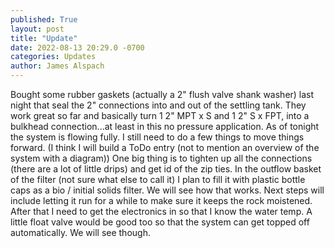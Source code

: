 ```yaml
---
published: True
layout: post
title: "Update"
date: 2022-08-13 20:29.0 -0700
categories: Updates
author: James Alspach
---
```

Bought some rubber gaskets (actually a 2" flush valve shank washer) last night that seal the 2" connections into and out of the settling tank. They work great so far and basically turn 1 2" MPT x S and 1 2" S x FPT, into a bulkhead connection...at least in this no pressure application.
As of tonight the system is flowing fully. 
I still need to do a few things to move things forward. (I think I will build a ToDo entry (not to mention an overview of the system with a diagram)) One big thing is to tighten up all the connections (there are a lot of little drips) and get id of the zip ties.
In the outflow basket of the filter (not sure what else to call it) I plan to fill it with plastic bottle caps as a bio / initial solids filter. We will see how that works.
Next steps will include letting it run for a while to make sure it keeps the rock moistened. After that I need to get the electronics in so that I know the water temp. A little float valve would be good too so that the system can get topped off automatically. We will see though.
